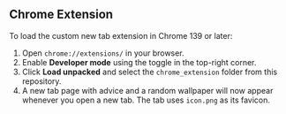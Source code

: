 ## Chrome Extension

To load the custom new tab extension in Chrome 139 or later:

1. Open `chrome://extensions/` in your browser.
2. Enable **Developer mode** using the toggle in the top-right corner.
3. Click **Load unpacked** and select the `chrome_extension` folder from this repository.
4. A new tab page with advice and a random wallpaper will now appear whenever you open a new tab. The tab uses `icon.png` as its favicon.
